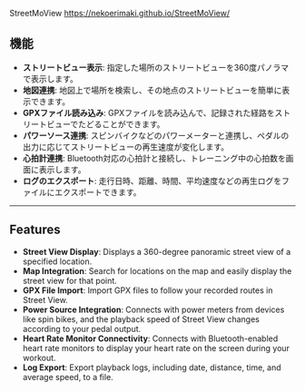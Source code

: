 StreetMoView https://nekoerimaki.github.io/StreetMoView/

## 機能

*   **ストリートビュー表示**: 指定した場所のストリートビューを360度パノラマで表示します。
*   **地図連携**: 地図上で場所を検索し、その地点のストリートビューを簡単に表示できます。
*   **GPXファイル読み込み**: GPXファイルを読み込んで、記録された経路をストリートビューでたどることができます。
*   **パワーソース連携**: スピンバイクなどのパワーメーターと連携し、ペダルの出力に応じてストリートビューの再生速度が変化します。
*   **心拍計連携**: Bluetooth対応の心拍計と接続し、トレーニング中の心拍数を画面に表示します。
*   **ログのエクスポート**: 走行日時、距離、時間、平均速度などの再生ログをファイルにエクスポートできます。

---

## Features

*   **Street View Display**: Displays a 360-degree panoramic street view of a specified location.
*   **Map Integration**: Search for locations on the map and easily display the street view for that point.
*   **GPX File Import**: Import GPX files to follow your recorded routes in Street View.
*   **Power Source Integration**: Connects with power meters from devices like spin bikes, and the playback speed of Street View changes according to your pedal output.
*   **Heart Rate Monitor Connectivity**: Connects with Bluetooth-enabled heart rate monitors to display your heart rate on the screen during your workout.
*   **Log Export**: Export playback logs, including date, distance, time, and average speed, to a file.
